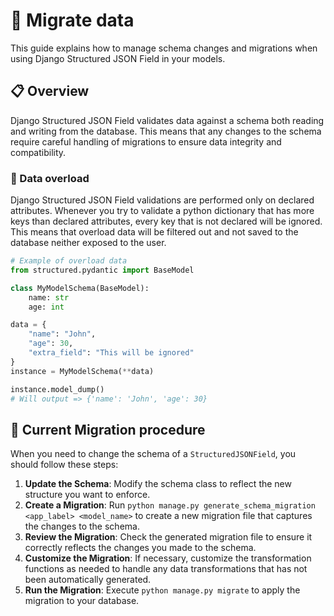 # 🚛 Migrate data

This guide explains how to manage schema changes and migrations when using Django Structured JSON Field in your models.

## 📋 Overview

Django Structured JSON Field validates data against a schema both reading and writing from the database. This means that any changes to the schema require careful handling of migrations to ensure data integrity and compatibility.


### 🙈 Data overload

Django Structured JSON Field validations are performed only on declared attributes. Whenever you try to validate a python dictionary that has more keys than declared attributes, every key that is not declared will be ignored. This means that overload data will be filtered out and not saved to the database neither exposed to the user.

```python
# Example of overload data
from structured.pydantic import BaseModel

class MyModelSchema(BaseModel):
    name: str
    age: int

data = {
    "name": "John",
    "age": 30,
    "extra_field": "This will be ignored"
}
instance = MyModelSchema(**data)

instance.model_dump()
# Will output => {'name': 'John', 'age': 30}
```

## 🌟 Current Migration procedure

When you need to change the schema of a `StructuredJSONField`, you should follow these steps:

1. **Update the Schema**: Modify the schema class to reflect the new structure you want to enforce.
2. **Create a Migration**: Run `python manage.py generate_schema_migration <app_label> <model_name>` to create a new migration file that captures the changes to the schema.
3. **Review the Migration**: Check the generated migration file to ensure it correctly reflects the changes you made to the schema.
4. **Customize the Migration**: If necessary, customize the transformation functions as needed to handle any data transformations that has not been automatically generated.
5. **Run the Migration**: Execute `python manage.py migrate` to apply the migration to your database.
